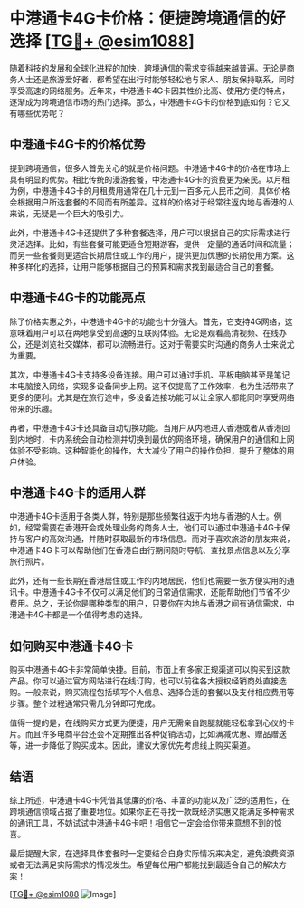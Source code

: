 # 中港通卡4G卡价格：便捷跨境通信的好选择 [[TG💪+ @esim1088](https://t.me/s/esim1088)]

随着科技的发展和全球化进程的加快，跨境通信的需求变得越来越普遍。无论是商务人士还是旅游爱好者，都希望在出行时能够轻松地与家人、朋友保持联系，同时享受高速的网络服务。近年来，中港通卡4G卡因其性价比高、使用方便的特点，逐渐成为跨境通信市场的热门选择。那么，中港通卡4G卡的价格到底如何？它又有哪些优势呢？

## 中港通卡4G卡的价格优势

提到跨境通信，很多人首先关心的就是价格问题。中港通卡4G卡的价格在市场上具有明显的优势。相比传统的漫游套餐，中港通卡4G卡的资费更为亲民。以月租为例，中港通卡4G卡的月租费用通常在几十元到一百多元人民币之间，具体价格会根据用户所选套餐的不同而有所差异。这样的价格对于经常往返内地与香港的人来说，无疑是一个巨大的吸引力。

此外，中港通卡4G卡还提供了多种套餐选择，用户可以根据自己的实际需求进行灵活选择。比如，有些套餐可能更适合短期游客，提供一定量的通话时间和流量；而另一些套餐则更适合长期居住或工作的用户，提供更加优惠的长期使用方案。这种多样化的选择，让用户能够根据自己的预算和需求找到最适合自己的套餐。

## 中港通卡4G卡的功能亮点

除了价格实惠之外，中港通卡4G卡的功能也十分强大。首先，它支持4G网络，这意味着用户可以在两地享受到高速的互联网体验。无论是观看高清视频、在线办公，还是浏览社交媒体，都可以流畅进行。这对于需要实时沟通的商务人士来说尤为重要。

其次，中港通卡4G卡支持多设备连接。用户可以通过手机、平板电脑甚至是笔记本电脑接入网络，实现多设备同步上网。这不仅提高了工作效率，也为生活带来了更多的便利。尤其是在旅行途中，多设备连接功能可以让全家人都能同时享受网络带来的乐趣。

再者，中港通卡4G卡还具备自动切换功能。当用户从内地进入香港或者从香港回到内地时，卡内系统会自动检测并切换到最优的网络环境，确保用户的通信和上网体验不受影响。这种智能化的操作，大大减少了用户的操作负担，提升了整体的用户体验。

## 中港通卡4G卡的适用人群

中港通卡4G卡适用于各类人群，特别是那些频繁往返于内地与香港的人士。例如，经常需要在香港开会或处理业务的商务人士，他们可以通过中港通卡4G卡保持与客户的高效沟通，并随时获取最新的市场信息。而对于喜欢旅游的朋友来说，中港通卡4G卡可以帮助他们在香港自由行期间随时导航、查找景点信息以及分享旅行照片。

此外，还有一些长期在香港居住或工作的内地居民，他们也需要一张方便实用的通讯卡。中港通卡4G卡不仅可以满足他们的日常通信需求，还能帮助他们节省不少费用。总之，无论你是哪种类型的用户，只要你在内地与香港之间有通信需求，中港通卡4G卡都是一个值得考虑的选择。

## 如何购买中港通卡4G卡

购买中港通卡4G卡非常简单快捷。目前，市面上有多家正规渠道可以购买到这款产品。你可以通过官方网站进行在线订购，也可以前往各大授权经销商处直接选购。一般来说，购买流程包括填写个人信息、选择合适的套餐以及支付相应费用等步骤。整个过程通常只需几分钟即可完成。

值得一提的是，在线购买方式更为便捷，用户无需亲自跑腿就能轻松拿到心仪的卡片。而且许多电商平台还会不定期推出各种促销活动，比如满减优惠、赠品赠送等，进一步降低了购买成本。因此，建议大家优先考虑线上购买渠道。

## 结语

综上所述，中港通卡4G卡凭借其低廉的价格、丰富的功能以及广泛的适用性，在跨境通信领域占据了重要地位。如果你正在寻找一款既经济实惠又能满足多种需求的通讯工具，不妨试试中港通卡4G卡吧！相信它一定会给你带来意想不到的惊喜。

最后提醒大家，在选择具体套餐时一定要结合自身实际情况来决定，避免浪费资源或者无法满足实际需求的情况发生。希望每位用户都能找到最适合自己的解决方案！

[[TG💪+ @esim1088](https://t.me/s/esim1088) ![Image](https://i.postimg.cc/4NQfJmqS/Snipaste-2025-05-13-00-14-12.png)]